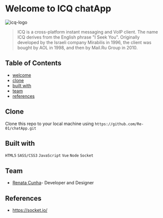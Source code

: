 
# Welcome to ICQ chatApp
![icq-logo](https://user-images.githubusercontent.com/43250456/76781902-cca68d80-6785-11ea-96e8-ae6f74ca9c4b.png)


> ICQ is a cross-platform instant messaging and VoIP client. The name ICQ derives from the English phrase "I Seek You". Originally developed by the Israeli company Mirabilis in 1996, the client was bought by AOL in 1998, and then by Mail.Ru Group in 2010.


## Table of Contents

- [welcome](#welcome)
- [clone](#clone)
- [built with](#builtwith)
- [team](#team)
- [references](#references)


## Clone

Clone this repo to your local machine using `https://github.com/Re-01/chatApp.git`


## Built with

```HTML5```
```SASS/CSS3```
```JavaScript```
```Vue```
```Node```
```Socket```



## Team
- [Renata Cunha](https://github.com/Re-01)- Developer and Designer


## References
- https://socket.io/

